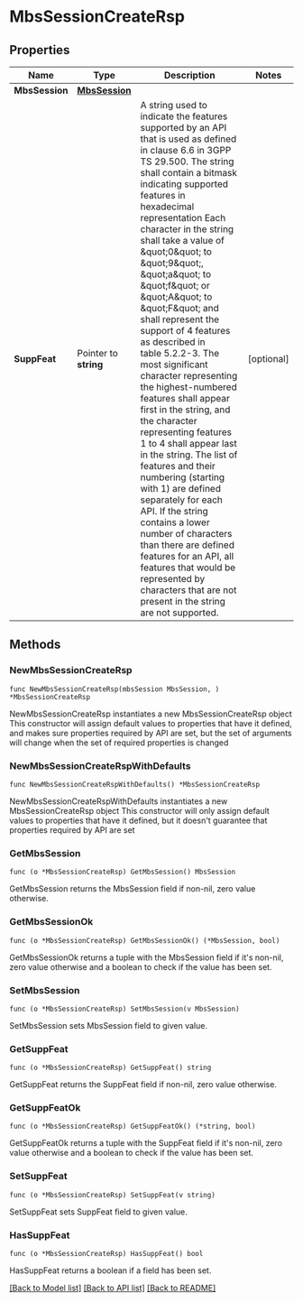 # MbsSessionCreateRsp

## Properties

Name | Type | Description | Notes
------------ | ------------- | ------------- | -------------
**MbsSession** | [**MbsSession**](MbsSession.md) |  | 
**SuppFeat** | Pointer to **string** | A string used to indicate the features supported by an API that is used as defined in clause  6.6 in 3GPP TS 29.500. The string shall contain a bitmask indicating supported features in  hexadecimal representation Each character in the string shall take a value of \&quot;0\&quot; to \&quot;9\&quot;,  \&quot;a\&quot; to \&quot;f\&quot; or \&quot;A\&quot; to \&quot;F\&quot; and shall represent the support of 4 features as described in  table 5.2.2-3. The most significant character representing the highest-numbered features shall  appear first in the string, and the character representing features 1 to 4 shall appear last  in the string. The list of features and their numbering (starting with 1) are defined  separately for each API. If the string contains a lower number of characters than there are  defined features for an API, all features that would be represented by characters that are not  present in the string are not supported.  | [optional] 

## Methods

### NewMbsSessionCreateRsp

`func NewMbsSessionCreateRsp(mbsSession MbsSession, ) *MbsSessionCreateRsp`

NewMbsSessionCreateRsp instantiates a new MbsSessionCreateRsp object
This constructor will assign default values to properties that have it defined,
and makes sure properties required by API are set, but the set of arguments
will change when the set of required properties is changed

### NewMbsSessionCreateRspWithDefaults

`func NewMbsSessionCreateRspWithDefaults() *MbsSessionCreateRsp`

NewMbsSessionCreateRspWithDefaults instantiates a new MbsSessionCreateRsp object
This constructor will only assign default values to properties that have it defined,
but it doesn't guarantee that properties required by API are set

### GetMbsSession

`func (o *MbsSessionCreateRsp) GetMbsSession() MbsSession`

GetMbsSession returns the MbsSession field if non-nil, zero value otherwise.

### GetMbsSessionOk

`func (o *MbsSessionCreateRsp) GetMbsSessionOk() (*MbsSession, bool)`

GetMbsSessionOk returns a tuple with the MbsSession field if it's non-nil, zero value otherwise
and a boolean to check if the value has been set.

### SetMbsSession

`func (o *MbsSessionCreateRsp) SetMbsSession(v MbsSession)`

SetMbsSession sets MbsSession field to given value.


### GetSuppFeat

`func (o *MbsSessionCreateRsp) GetSuppFeat() string`

GetSuppFeat returns the SuppFeat field if non-nil, zero value otherwise.

### GetSuppFeatOk

`func (o *MbsSessionCreateRsp) GetSuppFeatOk() (*string, bool)`

GetSuppFeatOk returns a tuple with the SuppFeat field if it's non-nil, zero value otherwise
and a boolean to check if the value has been set.

### SetSuppFeat

`func (o *MbsSessionCreateRsp) SetSuppFeat(v string)`

SetSuppFeat sets SuppFeat field to given value.

### HasSuppFeat

`func (o *MbsSessionCreateRsp) HasSuppFeat() bool`

HasSuppFeat returns a boolean if a field has been set.


[[Back to Model list]](../README.md#documentation-for-models) [[Back to API list]](../README.md#documentation-for-api-endpoints) [[Back to README]](../README.md)


